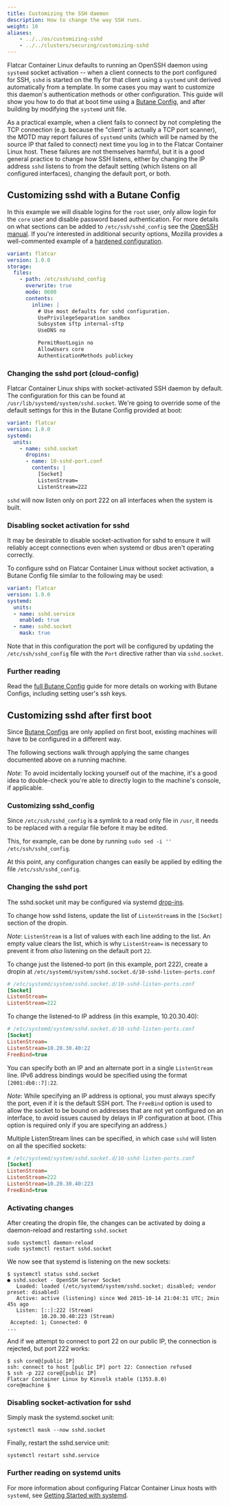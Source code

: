 ```yaml
---
title: Customizing the SSH daemon
description: How to change the way SSH runs.
weight: 10
aliases:
    - ../../os/customizing-sshd
    - ../../clusters/securing/customizing-sshd
---
```


Flatcar Container Linux defaults to running an OpenSSH daemon using `systemd` socket activation -- when a client connects to the port configured for SSH, `sshd` is started on the fly for that client using a `systemd` unit derived automatically from a template. In some cases you may want to customize this daemon's authentication methods or other configuration. This guide will show you how to do that at boot time using a [Butane Config][butane-configs], and after building by modifying the `systemd` unit file.

As a practical example, when a client fails to connect by not completing the TCP connection (e.g. because the "client" is actually a TCP port scanner), the MOTD may report failures of `systemd` units (which will be named by the source IP that failed to connect) next time you log in to the Flatcar Container Linux host. These failures are not themselves harmful, but it is a good general practice to change how SSH listens, either by changing the IP address `sshd` listens to from the default setting (which listens on all configured interfaces), changing the default port, or both.

## Customizing sshd with a Butane Config

In this example we will disable logins for the `root` user, only allow login for the `core` user and disable password based authentication. For more details on what sections can be added to `/etc/ssh/sshd_config` see the [OpenSSH manual][openssh-manual].
If you're interested in additional security options, Mozilla provides a well-commented example of a [hardened configuration][mozilla-ssh-rec].

```yaml
variant: flatcar
version: 1.0.0
storage:
  files:
    - path: /etc/ssh/sshd_config
      overwrite: true
      mode: 0600
      contents:
        inline: |
          # Use most defaults for sshd configuration.
          UsePrivilegeSeparation sandbox
          Subsystem sftp internal-sftp
          UseDNS no

          PermitRootLogin no
          AllowUsers core
          AuthenticationMethods publickey
```

### Changing the sshd port (cloud-config)

Flatcar Container Linux ships with socket-activated SSH daemon by default. The configuration for this can be found at `/usr/lib/systemd/system/sshd.socket`. We're going to override some of the default settings for this in the Butane Config provided at boot:

```yaml
variant: flatcar
version: 1.0.0
systemd:
  units:
    - name: sshd.socket
      dropins:
      - name: 10-sshd-port.conf
        contents: |
          [Socket]
          ListenStream=
          ListenStream=222
```

`sshd` will now listen only on port 222 on all interfaces when the system is built.

### Disabling socket activation for sshd

It may be desirable to disable socket-activation for sshd to ensure it will reliably accept connections even when systemd or dbus aren't operating correctly.

To configure sshd on Flatcar Container Linux without socket activation, a Butane Config file similar to the following may be used:

```yaml
variant: flatcar
version: 1.0.0
systemd:
  units:
  - name: sshd.service
    enabled: true
  - name: sshd.socket
    mask: true
```

Note that in this configuration the port will be configured by updating the `/etc/ssh/sshd_config` file with the `Port` directive rather than via `sshd.socket`.

### Further reading

Read the [full Butane Config][butane-configs] guide for more details on working with Butane Configs, including setting user's ssh keys.

## Customizing sshd after first boot

Since [Butane Configs][butane-configs] are only applied on first boot, existing machines will have to be configured in a different way.

The following sections walk through applying the same changes documented above on a running machine.

*Note*: To avoid incidentally locking yourself out of the machine, it's a good idea to double-check you're able to directly login to the machine's console, if applicable.

### Customizing sshd\_config

Since `/etc/ssh/sshd_config` is a symlink to a read only file in `/usr`, it
needs to be replaced with a regular file before it may be edited.

This, for example, can be done by running `sudo sed -i '' /etc/ssh/sshd_config`.

At this point, any configuration changes can easily be applied by editing the file `/etc/ssh/sshd_config`.

### Changing the sshd port

The sshd.socket unit may be configured via systemd [drop-ins][drop-ins].

To change how sshd listens, update the list of `ListenStream`s in the `[Socket]` section of the dropin.

*Note*: `ListenStream` is a list of values with each line adding to the list. An empty value clears the list, which is why `ListenStream=` is necessary to prevent it from *also* listening on the default port `22`.

To change just the listened-to port (in this example, port 222), create a dropin at `/etc/systemd/system/sshd.socket.d/10-sshd-listen-ports.conf`

```ini
# /etc/systemd/system/sshd.socket.d/10-sshd-listen-ports.conf
[Socket]
ListenStream=
ListenStream=222
```

To change the listened-to IP address (in this example, 10.20.30.40):

```ini
# /etc/systemd/system/sshd.socket.d/10-sshd-listen-ports.conf
[Socket]
ListenStream=
ListenStream=10.20.30.40:22
FreeBind=true
```

You can specify both an IP and an alternate port in a single `ListenStream` line. IPv6 address bindings would be specified using the format `[2001:db8::7]:22`.

*Note*: While specifying an IP address is optional, you must always specify the port, even if it is the default SSH port. The `FreeBind` option is used to allow the socket to be bound on addresses that are not yet configured on an interface, to avoid issues caused by delays in IP configuration at boot. (This option is required only if you are specifying an address.)

Multiple ListenStream lines can be specified, in which case `sshd` will listen on all the specified sockets:

```ini
# /etc/systemd/system/sshd.socket.d/10-sshd-listen-ports.conf
[Socket]
ListenStream=
ListenStream=222
ListenStream=10.20.30.40:223
FreeBind=true
```

### Activating changes

After creating the dropin file, the changes can be activated by doing a daemon-reload and restarting `sshd.socket`

```shell
sudo systemctl daemon-reload
sudo systemctl restart sshd.socket
```

We now see that systemd is listening on the new sockets:

```shell
$ systemctl status sshd.socket
● sshd.socket - OpenSSH Server Socket
   Loaded: loaded (/etc/systemd/system/sshd.socket; disabled; vendor preset: disabled)
   Active: active (listening) since Wed 2015-10-14 21:04:31 UTC; 2min 45s ago
   Listen: [::]:222 (Stream)
           10.20.30.40:223 (Stream)
 Accepted: 1; Connected: 0
...
```

And if we attempt to connect to port 22 on our public IP, the connection is rejected, but port 222 works:

```shell
$ ssh core@[public IP]
ssh: connect to host [public IP] port 22: Connection refused
$ ssh -p 222 core@[public IP]
Flatcar Container Linux by Kinvolk stable (1353.8.0)
core@machine $
```

### Disabling socket-activation for sshd

Simply mask the systemd.socket unit:

```shell
systemctl mask --now sshd.socket
```

Finally, restart the sshd.service unit:

```shell
systemctl restart sshd.service
```

### Further reading on systemd units

For more information about configuring Flatcar Container Linux hosts with `systemd`, see [Getting Started with systemd][systemd-getting-started].

[drop-ins]: ../systemd/drop-in-units
[systemd-getting-started]: ../systemd/getting-started
[openssh-manual]: http://www.openssh.com/cgi-bin/man.cgi?query=sshd_config
[mozilla-ssh-rec]: https://wiki.mozilla.org/Security/Guidelines/OpenSSH#Modern_.28OpenSSH_6.7.2B.29
[butane-configs]: ../../provisioning/config-transpiler
